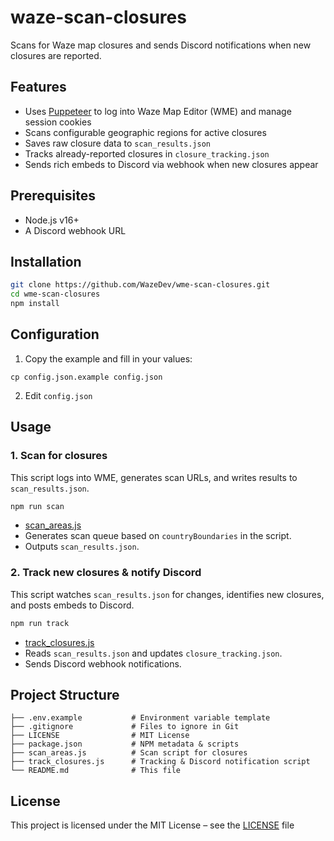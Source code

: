 # waze-scan-closures

Scans for Waze map closures and sends Discord notifications when new closures are reported.

## Features

- Uses [Puppeteer](https://github.com/puppeteer/puppeteer) to log into Waze Map Editor (WME) and manage session cookies  
- Scans configurable geographic regions for active closures  
- Saves raw closure data to `scan_results.json`  
- Tracks already-reported closures in `closure_tracking.json`  
- Sends rich embeds to Discord via webhook when new closures appear  

## Prerequisites

- Node.js v16+  
- A Discord webhook URL  

## Installation

```sh
git clone https://github.com/WazeDev/wme-scan-closures.git
cd wme-scan-closures
npm install
```

## Configuration
1. Copy the example and fill in your values:

```cp config.json.example config.json```

2. Edit `config.json`

## Usage

### 1. Scan for closures

This script logs into WME, generates scan URLs, and writes results to `scan_results.json`.

```sh
npm run scan
```

- [scan_areas.js](scan_areas.js)  
- Generates scan queue based on `countryBoundaries` in the script.  
- Outputs `scan_results.json`.  

### 2. Track new closures & notify Discord

This script watches `scan_results.json` for changes, identifies new closures, and posts embeds to Discord.

```sh
npm run track
```

- [track_closures.js](track_closures.js)  
- Reads `scan_results.json` and updates `closure_tracking.json`.  
- Sends Discord webhook notifications.  

## Project Structure

```text
├── .env.example           # Environment variable template
├── .gitignore             # Files to ignore in Git
├── LICENSE                # MIT License
├── package.json           # NPM metadata & scripts
├── scan_areas.js          # Scan script for closures
├── track_closures.js      # Tracking & Discord notification script
└── README.md              # This file
```

## License

This project is licensed under the MIT License – see the [LICENSE](LICENSE) file
